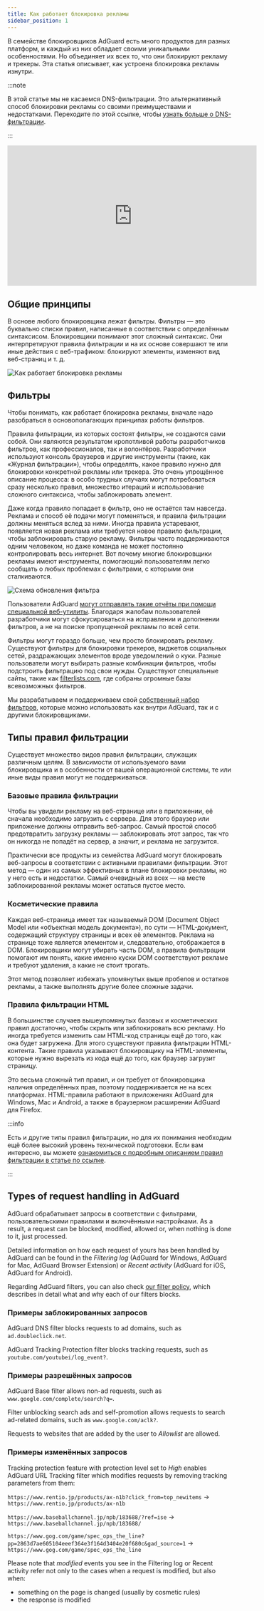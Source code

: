 ```yaml
---
title: Как работает блокировка рекламы
sidebar_position: 1
---
```


В семействе блокировщиков AdGuard есть много продуктов для разных платформ, и каждый из них обладает своими уникальными особенностями. Но объединяет их всех то, что они блокируют рекламу и трекеры. Эта статья описывает, как устроена блокировка рекламы изнутри.

:::note

В этой статье мы не касаемся DNS-фильтрации. Это альтернативный способ блокировки рекламы со своими преимуществами и недостатками. Переходите по этой ссылке, чтобы [узнать больше о DNS-фильтрации](https://adguard-dns.io/kb/general/dns-filtering#how-does-dns-filtering-work).

:::  

<iframe width="560" height="315" class="youtube-video" src="https://www.youtube-nocookie.com/embed/Xq_CUdh0T_w" title="Видеоплеер YouTube" frameborder="0" allow="accelerometer; autoplay; clipboard-write; encrypted-media; gyroscope; picture-in-picture" allowfullscreen></iframe>

## Общие принципы

В основе любого блокировщика лежат фильтры. Фильтры — это буквально списки правил, написанные в соответствии с определённым синтаксисом. Блокировщики понимают этот сложный синтаксис. Они интерпретируют правила фильтрации и на их основе совершают те или иные действия с веб-трафиком: блокируют элементы, изменяют вид веб-страниц и т. д.

![Как работает блокировка рекламы](https://cdn.adtidy.org/public/Adguard/Blog/manifestv3/adblockingworks.png)

## Фильтры

Чтобы понимать, как работает блокировка рекламы, вначале надо разобраться в основополагающих принципах работы фильтров.

Правила фильтрации, из которых состоят фильтры, не создаются сами собой. Они являются результатом кропотливой работы разработчиков фильтров, как профессионалов, так и волонтёров. Разработчики используют консоль браузеров и другие инструменты (такие, как «‎Журнал фильтрации»‎), чтобы определять, какое правило нужно для блокировки конкретной рекламы или трекера. Это очень упрощённое описание процесса: в особо трудных случаях могут потребоваться сразу несколько правил, множество итераций и использование сложного синтаксиса, чтобы заблокировать элемент.

Даже когда правило попадает в фильтр, оно не остаётся там навсегда. Реклама и способ её подачи могут поменяться, и правила фильтрации должны меняться вслед за ними. Иногда правила устаревают, появляется новая реклама или требуется новое правило фильтрации, чтобы заблокировать старую рекламу. Фильтры часто поддерживаются одним человеком, но даже команда не может постоянно контролировать весь интернет. Вот почему многие блокировщики рекламы имеют инструменты, помогающий пользователям легко сообщать о любых проблемах с фильтрами, с которыми они сталкиваются.

![Схема обновления фильтра](https://cdn.adtidy.org/public/Adguard/Blog/manifestv3/filtersupdates.png)

Пользователи AdGuard [могут отправлять такие отчёты при помощи специальной веб-утилиты](https://reports.adguard.com/new_issue.html). Благодаря жалобам пользователей разработчики могут сфокусироваться на исправлении и дополнении фильтров, а не на поиске пропущенной рекламы по всей сети.

Фильтры могут гораздо больше, чем просто блокировать рекламу. Существуют фильтры для блокировки трекеров, виджетов социальных сетей, раздражающих элементов вроде уведомлений о куки. Разные пользователи могут выбирать разные комбинации фильтров, чтобы подстроить фильтрацию под свои нужды. Существуют специальные сайты, такие как [filterlists.com](https://filterlists.com/), где собраны огромные базы всевозможных фильтров.

Мы разрабатываем и поддерживаем свой [собственный набор фильтров](../adguard-filters), которые можно использовать как внутри AdGuard, так и с другими блокировщиками.

## Типы правил фильтрации

Существует множество видов правил фильтрации, служащих различным целям. В зависимости от используемого вами блокировщика и в особенности от вашей операционной системы, те или иные виды правил могут не поддерживаться.

### Базовые правила фильтрации

Чтобы вы увидели рекламу на веб-странице или в приложении, её сначала необходимо загрузить с сервера. Для этого браузер или приложение должны отправить веб-запрос. Самый простой способ предотвратить загрузку рекламы — заблокировать этот запрос, так что он никогда не попадёт на сервер, а значит, и реклама не загрузится.

Практически все продукты из семейства AdGuard могут блокировать веб-запросы в соответствии с активными правилами фильтрации. Этот метод — один из самых эффективных в плане блокировки рекламы, но у него есть и недостатки. Самый очевидный из всех — на месте заблокированной рекламы может остаться пустое место.

### Косметические правила

Каждая веб-страница имеет так называемый DOM (Document Object Model или «‎объектная модель документа»), по сути — HTML-документ, содержащий структуру страницы и всех её элементов. Реклама на странице тоже является элементом и, следовательно, отображается в DOM. Блокировщики могут убирать часть DOM, а правила фильтрации помогают им понять, какие именно куски DOM соответствуют рекламе и требуют удаления, а какие не стоит трогать.

Этот метод позволяет избежать упомянутых выше пробелов и остатков рекламы, а также выполнять другие более сложные задачи.

### Правила фильтрации HTML

В большинстве случаев вышеупомянутых базовых и косметических правил достаточно, чтобы скрыть или заблокировать всю рекламу. Но иногда требуется изменить сам HTML-код страницы ещё до того, как она будет загружена. Для этого существуют правила фильтрации HTML-контента. Такие правила указывают блокировщику на HTML-элементы, которые нужно вырезать из кода ещё до того, как браузер загрузит страницу.

Это весьма сложный тип правил, и он требует от блокировщика наличия определённых прав, поэтому поддерживается не на всех платформах. HTML-правила работают в приложениях AdGuard для Windows, Mac и Android, а также в браузерном расширении AdGuard для Firefox.

:::info

Есть и другие типы правил фильтрации, но для их понимания необходим ещё более высокий уровень технической подготовки. Если вам интересно, вы можете [ознакомиться с подробным описанием правил фильтрации в статье по ссылке](../create-own-filters).

:::

## Types of request handling in AdGuard

AdGuard обрабатывает запросы в соответствии с фильтрами, пользовательскими правилами и включёнными настройками. As a result, a request can be blocked, modified, allowed or, when nothing is done to it, just processed.

Detailed information on how each request of yours has been handled by AdGuard can be found in the *Filtering log* (AdGuard for Windows, AdGuard for Mac, AdGuard Browser Extension) or *Recent activity* (AdGuard for iOS, AdGuard for Android).

Regarding AdGuard filters, you can also check [our filter policy](../filter-policy), which describes in detail what and why each of our filters blocks.

### Примеры заблокированных запросов

AdGuard DNS filter blocks requests to ad domains, such as `ad.doubleclick.net`.

AdGuard Tracking Protection filter blocks tracking requests, such as `youtube.com/youtubei/log_event?`.

### Примеры разрешённых запросов

AdGuard Base filter allows non-ad requests, such as `www.google.com/complete/search?q=`.

Filter unblocking search ads and self-promotion allows requests to search ad-related domains, such as `www.google.com/aclk?`.

Requests to websites that are added by the user to *Allowlist* are allowed.

### Примеры изменённых запросов

Tracking protection feature with protection level set to *High* enables AdGuard URL Tracking filter which modifies requests by removing tracking parameters from them:

`https://www.rentio.jp/products/ax-n1b?click_from=top_newitems` → `https://www.rentio.jp/products/ax-n1b`

`https://www.baseballchannel.jp/npb/183688/?ref=ise` → `https://www.baseballchannel.jp/npb/183688/`

`https://www.gog.com/game/spec_ops_the_line?pp=2863d7ae605104eeef364e3f164d3404e20f680c&gad_source=1` → `https://www.gog.com/game/spec_ops_the_line`

Please note that *modified* events you see in the Filtering log or Recent activity refer not only to the cases when a request is modified, but also when:

- something on the page is changed (usually by cosmetic rules)
- the response is modified
